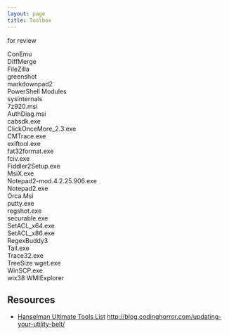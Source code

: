 ```yaml
---
layout: page
title: Toolbox
---
```


for review

ConEmu                                               
DiffMerge                                            
FileZilla                                            
greenshot                                            
markdownpad2                                         
PowerShell Modules                                   
sysinternals                                         
7z920.msi                                            
AuthDiag.msi                                         
cabsdk.exe                                           
ClickOnceMore_2.3.exe                                
CMTrace.exe                                          
exiftool.exe                                         
fat32format.exe                                      
fciv.exe                                             
Fiddler2Setup.exe                                    
MsiX.exe                                             
Notepad2-mod.4.2.25.906.exe                          
Notepad2.exe                                         
Orca.Msi                                             
putty.exe                                            
regshot.exe                                          
securable.exe                                        
SetACL_x64.exe                                       
SetACL_x86.exe                                       
RegexBuddy3                       
Tail.exe                                             
Trace32.exe                                          
TreeSize
wget.exe                                             
WinSCP.exe                                           
wix38
WMIExplorer


## Resources
* [Hanselman Ultimate Tools List](http://hanselman.com/tools)
http://blog.codinghorror.com/updating-your-utility-belt/